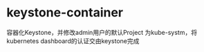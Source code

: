 # keystone-container
容器化Keystone，并修改admin用户的默认Project 为kube-systm，将kubernetes dashboard的认证交由keystone完成

